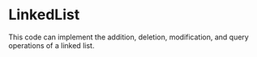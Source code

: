 # LinkedList
This code can implement the addition, deletion, modification, and query operations of a linked list.
